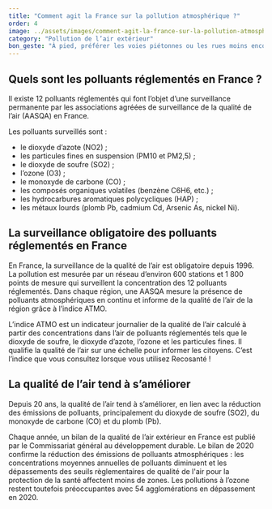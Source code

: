 ```yaml
---
title: "Comment agit la France sur la pollution atmosphérique ?"
order: 4
image: ../assets/images/comment-agit-la-france-sur-la-pollution-atmospherique.jpg
category: "Pollution de l’air extérieur"
bon_geste: "À pied, préférer les voies piétonnes ou les rues moins encombrées par le trafic."
---
```


## Quels sont les polluants réglementés en France ?

Il existe 12 polluants réglementés qui font l’objet d’une surveillance permanente par les associations agréées de surveillance de la qualité de l’air (AASQA) en France.

Les polluants surveillés sont :
- le dioxyde d’azote (NO2) ;
- les particules fines en suspension (PM10 et PM2,5) ;
- le dioxyde de soufre (SO2) ;
- l’ozone (O3) ;
- le monoxyde de carbone (CO) ;
- les composés organiques volatiles (benzène C6H6, etc.) ;
- les hydrocarbures aromatiques polycycliques (HAP) ;
- les métaux lourds (plomb Pb, cadmium Cd, Arsenic As, nickel Ni).

## La surveillance obligatoire des polluants réglementés en France

En France, la surveillance de la qualité de l’air est obligatoire depuis 1996. La pollution est mesurée par un réseau d’environ 600 stations et 1 800 points de mesure qui surveillent la concentration des 12 polluants réglementés. Dans chaque région, une AASQA mesure la présence de polluants atmosphériques en continu et informe de la qualité de l’air de la région grâce à l’indice ATMO.

L’indice ATMO est un indicateur journalier de la qualité de l’air calculé à partir des concentrations dans l’air de polluants réglementés tels que le dioxyde de soufre, le dioxyde d’azote, l’ozone et les particules fines. Il qualifie la qualité de l’air sur une échelle pour informer les citoyens. C’est l’indice que vous consultez lorsque vous utilisez Recosanté !

## La qualité de l’air tend à s’améliorer

Depuis 20 ans, la qualité de l’air tend à s’améliorer, en lien avec la réduction des émissions de polluants, principalement du dioxyde de soufre (SO2), du monoxyde de carbone (CO) et du plomb (Pb).

Chaque année, un bilan de la qualité de l’air extérieur en France est publié par le Commissariat général au développement durable. Le bilan de 2020 confirme la réduction des émissions de polluants atmosphériques : les concentrations moyennes annuelles de polluants diminuent et les dépassements des seuils règlementaires de qualité de l'air pour la protection de la santé affectent moins de zones. Les pollutions à l’ozone restent toutefois préoccupantes avec 54 agglomérations en dépassement en 2020.
